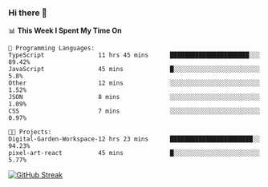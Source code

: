 ### Hi there 👋

<!--
**deko95/deko95** is a ✨ _special_ ✨ repository because its `README.md` (this file) appears on your GitHub profile.

Here are some ideas to get you started:

- 🔭 I’m currently working on ...
- 🌱 I’m currently learning ...
- 👯 I’m looking to collaborate on ...
- 🤔 I’m looking for help with ...
- 💬 Ask me about ...
- 📫 How to reach me: ...
- 😄 Pronouns: ...
- ⚡ Fun fact: ...
-->
<!--START_SECTION:waka-->
📊 **This Week I Spent My Time On** 

```text
💬 Programming Languages: 
TypeScript               11 hrs 45 mins      ██████████████████████░░░   89.42% 
JavaScript               45 mins             █░░░░░░░░░░░░░░░░░░░░░░░░   5.8% 
Other                    12 mins             ░░░░░░░░░░░░░░░░░░░░░░░░░   1.52% 
JSON                     8 mins              ░░░░░░░░░░░░░░░░░░░░░░░░░   1.09% 
CSS                      7 mins              ░░░░░░░░░░░░░░░░░░░░░░░░░   0.97%

🐱‍💻 Projects: 
Digital-Garden-Workspace-12 hrs 23 mins      ███████████████████████░░   94.23% 
pixel-art-react          45 mins             █░░░░░░░░░░░░░░░░░░░░░░░░   5.77%

```


<!--END_SECTION:waka-->

[![GitHub Streak](https://streak-stats.demolab.com/?user=deko95&theme=gruvbox_duo)](https://git.io/streak-stats)
